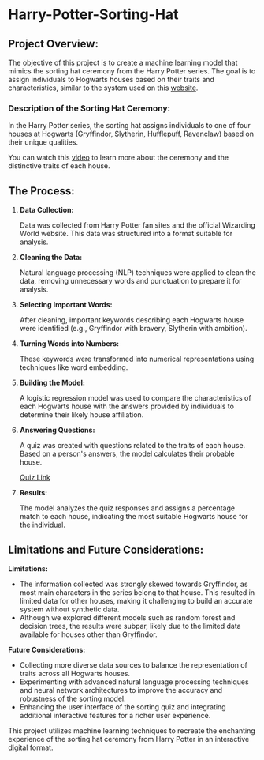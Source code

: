 # Harry-Potter-Sorting-Hat

## Project Overview:

The objective of this project is to create a machine learning model that mimics the sorting hat ceremony from the Harry Potter series. The goal is to assign individuals to Hogwarts houses based on their traits and characteristics, similar to the system used on this [website](https://www.wizardingworld.com/news/discover-your-hogwarts-house-on-wizarding-world).

### Description of the Sorting Hat Ceremony:

In the Harry Potter series, the sorting hat assigns individuals to one of four houses at Hogwarts (Gryffindor, Slytherin, Hufflepuff, Ravenclaw) based on their unique qualities.

You can watch this [video](https://youtu.be/T1G4wzRO_tc) to learn more about the ceremony and the distinctive traits of each house.

## The Process:

1. **Data Collection:**

   Data was collected from Harry Potter fan sites and the official Wizarding World website. This data was structured into a format suitable for analysis.

2. **Cleaning the Data:**

   Natural language processing (NLP) techniques were applied to clean the data, removing unnecessary words and punctuation to prepare it for analysis.

3. **Selecting Important Words:**

   After cleaning, important keywords describing each Hogwarts house were identified (e.g., Gryffindor with bravery, Slytherin with ambition).

4. **Turning Words into Numbers:**

   These keywords were transformed into numerical representations using techniques like word embedding.

5. **Building the Model:**

   A logistic regression model was used to compare the characteristics of each Hogwarts house with the answers provided by individuals to determine their likely house affiliation.

6. **Answering Questions:**

   A quiz was created with questions related to the traits of each house. Based on a person's answers, the model calculates their probable house.

   [Quiz Link](https://docs.google.com/forms/d/1Ljg0RrwUhLxY27ycOlPGEyig0Smye3YUFbI8YRG7Ok4/edit)

7. **Results:**

   The model analyzes the quiz responses and assigns a percentage match to each house, indicating the most suitable Hogwarts house for the individual.

## Limitations and Future Considerations:

**Limitations:**
- The information collected was strongly skewed towards Gryffindor, as most main characters in the series belong to that house. This resulted in limited data for other houses, making it challenging to build an accurate system without synthetic data.
- Although we explored different models such as random forest and decision trees, the results were subpar, likely due to the limited data available for houses other than Gryffindor.

**Future Considerations:**
- Collecting more diverse data sources to balance the representation of traits across all Hogwarts houses.
- Experimenting with advanced natural language processing techniques and neural network architectures to improve the accuracy and robustness of the sorting model.
- Enhancing the user interface of the sorting quiz and integrating additional interactive features for a richer user experience.

This project utilizes machine learning techniques to recreate the enchanting experience of the sorting hat ceremony from Harry Potter in an interactive digital format.
